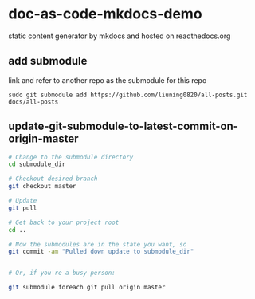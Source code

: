# doc-as-code-mkdocs-demo
static content generator by mkdocs and hosted on readthedocs.org

## add submodule

link and refer to another repo as the submodule for this repo

```
sudo git submodule add https://github.com/liuning0820/all-posts.git docs/all-posts

```

## update-git-submodule-to-latest-commit-on-origin-master

```sh
# Change to the submodule directory
cd submodule_dir

# Checkout desired branch
git checkout master

# Update
git pull

# Get back to your project root
cd ..

# Now the submodules are in the state you want, so
git commit -am "Pulled down update to submodule_dir"


# Or, if you're a busy person:

git submodule foreach git pull origin master


```
